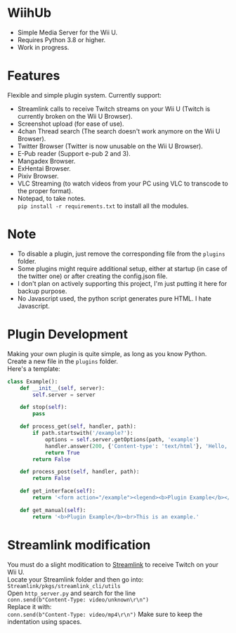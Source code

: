 # WiihUb  
* Simple Media Server for the Wii U.  
* Requires Python 3.8 or higher.  
* Work in progress.  
# Features  
Flexible and simple plugin system. Currently support:  
* Streamlink calls to receive Twitch streams on your Wii U (Twitch is currently broken on the Wii U Browser).  
* Screenshot upload (for ease of use).  
* 4chan Thread search (The search doesn't work anymore on the Wii U Browser).  
* Twitter Browser (Twitter is now unusable on the Wii U Browser).  
* E-Pub reader (Support e-pub 2 and 3).  
* Mangadex Browser.  
* ExHentai Browser.  
* Pixiv Browser.  
* VLC Streaming (to watch videos from your PC using VLC to transcode to the proper format).  
* Notepad, to take notes.  
`pip install -r requirements.txt` to install all the modules. 
# Note  
* To disable a plugin, just remove the corresponding file from the `plugins` folder.  
* Some plugins might require additional setup, either at startup (in case of the twitter one) or after creating the config.json file.  
* I don't plan on actively supporting this project, I'm just putting it here for backup purpose.  
* No Javascript used, the python script generates pure HTML. I hate Javascript.    
# Plugin Development  
Making your own plugin is quite simple, as long as you know Python.  
Create a new file in the `plugins` folder.  
Here's a template:
```python
class Example():
    def __init__(self, server):
        self.server = server

    def stop(self):
        pass

    def process_get(self, handler, path):
        if path.startswith('/example?'):
            options = self.server.getOptions(path, 'example')
            handler.answer(200, {'Content-type': 'text/html'}, 'Hello, {}!'.format(options['name']).encode('utf-8'))
            return True
        return False

    def process_post(self, handler, path):
        return False

    def get_interface(self):
        return '<form action="/example"><legend><b>Plugin Example</b></legend><label for="name">Input your name </label><input type="text" id="name" name="name" value=""><br><input type="submit" value="Send"></form>'

    def get_manual(self):
        return '<b>Plugin Example</b><br>This is an example.'
```
# Streamlink modification  
You must do a slight moditication to [Streamlink](https://github.com/streamlink/streamlink) to receive Twitch on your Wii U.  
Locate your Streamlink folder and then go into:  
`Streamlink/pkgs/streamlink_cli/utils`  
Open `http_server.py` and search for the line  
`conn.send(b"Content-Type: video/unknown\r\n")`  
Replace it with:  
`conn.send(b"Content-Type: video/mp4\r\n")`
Make sure to keep the indentation using spaces.  